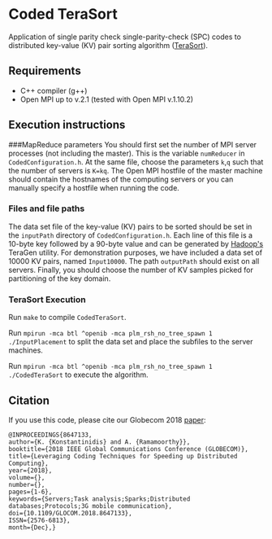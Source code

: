 # Coded TeraSort
Application of single parity check single-parity-check (SPC) codes to distributed key-value (KV) pair sorting algorithm ([TeraSort](http://sortbenchmark.org/YahooHadoop.pdf)). 

## Requirements
- C++ compiler (g++)
- Open MPI up to v.2.1 (tested with Open MPI v.1.10.2)

## Execution instructions
###MapReduce parameters
You should first set the number of MPI server processes (not including the master). This is the variable `numReducer` in `CodedConfiguration.h`.  At the same file, choose the parameters `k`,`q` such that the number of servers is `K=kq`. The Open MPI hostfile of the master machine should contain the hostnames of the computing servers or you can manually specify a hostfile when running the code.  

### Files and file paths
The data set file of the key-value (KV) pairs to be sorted should be set in the `inputPath` directory of `CodedConfiguration.h`.  Each line of this file is a 10-byte key followed by a 90-byte value and can be generated by [Hadoop's](http://hadoop.apache.org/) TeraGen utility.  For demonstration purposes, we have included a data set of 10000 KV pairs, named `Input10000`.  The path `outputPath` should exist on all servers. Finally, you should choose the number of KV samples picked for partitioning of the key domain. 

### TeraSort Execution
Run `make` to compile `CodedTeraSort`.

Run `mpirun -mca btl ^openib -mca plm_rsh_no_tree_spawn 1 ./InputPlacement` to split the data set and place the subfiles to the server machines.

Run `mpirun -mca btl ^openib -mca plm_rsh_no_tree_spawn 1 ./CodedTeraSort` to execute the algorithm.

## Citation
If you use this code, please cite our Globecom 2018 [paper](https://ieeexplore.ieee.org/document/8647133):

  
```
@INPROCEEDINGS{8647133, 
author={K. {Konstantinidis} and A. {Ramamoorthy}}, 
booktitle={2018 IEEE Global Communications Conference (GLOBECOM)}, 
title={Leveraging Coding Techniques for Speeding up Distributed Computing}, 
year={2018}, 
volume={}, 
number={}, 
pages={1-6}, 
keywords={Servers;Task analysis;Sparks;Distributed databases;Protocols;3G mobile communication}, 
doi={10.1109/GLOCOM.2018.8647133}, 
ISSN={2576-6813}, 
month={Dec},}
```